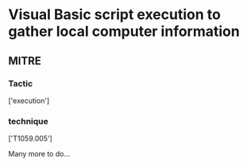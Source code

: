 # Visual Basic script execution to gather local computer information

## MITRE

### Tactic
['execution']

### technique
['T1059.005']

Many more to do...
